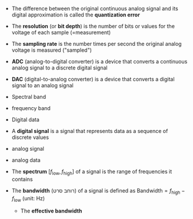 - The difference between the original continuous analog signal and its digital approximation is called the **quantization error**
- The **resolution** (or **bit depth**) is the number of bits or values for the voltage of each sample (=measurement)
- The **sampling rate** is the number times per second the original analog voltage is measured ("sampled")
- **ADC** (analog-to-digital converter) is a device that converts a continuous analog signal to a discrete digital signal
- **DAC** (digital-to-analog converter) is a device that converts a digital signal to an analog signal

- Spectral band
- frequency band

- Digital data
- A **digital signal** is a signal that represents data as a sequence of discrete values
- analog signal
- analog data 


- The **spectrum** $[f_\text{low}, f_\text{high}]$ of a signal is the range of frequencies it contains 
- The **bandwidth** (רוחב סרט) of a signal is defined as $\text{Bandwidth} = f_\text{high} - f_\text{low}$ (unit: Hz)
	- The **effective bandwidth** 
